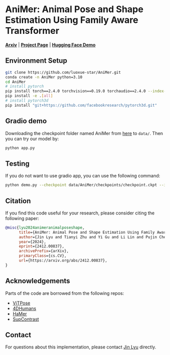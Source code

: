 # AniMer: Animal Pose and Shape Estimation Using Family Aware Transformer
[**Arxiv**](https://arxiv.org/abs/2412.00837) | [**Project Page**](https://luoxue-star.github.io/AniMer_project_page/) | [**Hugging Face Demo**](https://huggingface.co/spaces/luoxue-star/AniMer)

## Environment Setup
```bash
git clone https://github.com/luoxue-star/AniMer.git
conda create -n AniMer python=3.10
cd AniMer
# install pytorch
pip install torch==2.4.0 torchvision==0.19.0 torchaudio==2.4.0 --index-url https://download.pytorch.org/whl/cu124
pip install -e .[all]
# install pytorch3d
pip install "git+https://github.com/facebookresearch/pytorch3d.git"
```

## Gradio demo
Downloading the checkpoint folder named AniMer from [here](https://drive.google.com/drive/folders/1xYCJyxZeSYPI6RXnHqa_lDbjnIAs8hVi?usp=sharing) to `data/`. Then you can try our model by:
```bash
python app.py
```

## Testing
If you do not want to use gradio app, you can use the following command:
```bash
python demo.py --checkpoint data/AniMer/checkpoints/checkpoint.ckpt --img_folder path/to/imgdir/
```

## Citation
If you find this code useful for your research, please consider citing the following paper:
```bibtex
@misc{lyu2024animeranimalposeshape,
      title={AniMer: Animal Pose and Shape Estimation Using Family Aware Transformer}, 
      author={Jin Lyu and Tianyi Zhu and Yi Gu and Li Lin and Pujin Cheng and Yebin Liu and Xiaoying Tang and Liang An},
      year={2024},
      eprint={2412.00837},
      archivePrefix={arXiv},
      primaryClass={cs.CV},
      url={https://arxiv.org/abs/2412.00837}, 
}
```

## Acknowledgements
Parts of the code are borrowed from the following repos:
- [ViTPose](https://github.com/ViTAE-Transformer/ViTPose)
- [4DHumans](https://github.com/shubham-goel/4D-Humans)
- [HaMer](https://github.com/geopavlakos/hamer)
- [SupContrast](https://github.com/HobbitLong/SupContrast)

## Contact
For questions about this implementation, please contact [Jin Lyu](lvjin1766@gmail.com) directly. 